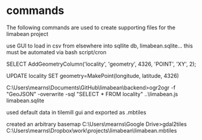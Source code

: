 commands
========

The following commands are used to create supporting files for the limabean project

use GUI to load in csv from elsewhere into sqllite db, limabean.sqlite... this must be automated via bash script/cron

SELECT AddGeometryColumn('locality', 'geometry',
  4326, 'POINT', 'XY', 2);
  
UPDATE locality SET geometry=MakePoint(longitude, latitude, 4326)

C:\Users\mearns\Documents\GitHub\limabean\backend>ogr2ogr -f "GeoJSON" -overwrite -sql "SELECT * FROM locality" ..\limabean.js limabean.sqlite

used default data in tilemill gui and exported as .mbtiles

created an arbitrary basemap
C:\Users\mearns\Google Drive>gdal2tiles C:\Users\mearns\Dropbox\work\projects\limabean\limabean.mbtiles